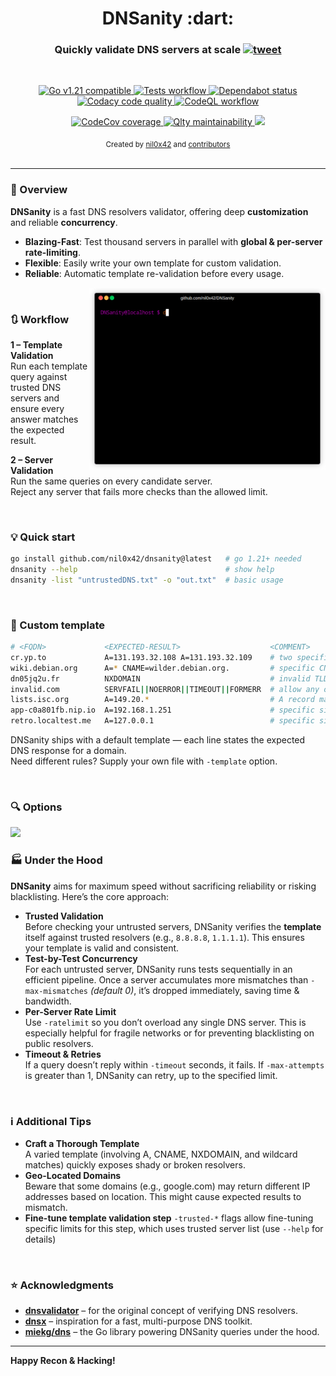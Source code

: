 <h1 align="center">DNSanity :dart:</h1>

<h3 align="center">
    Quickly validate DNS servers at scale
    <a href="https://twitter.com/intent/tweet?text=DNSanity%3A%20validate%20massive%20lists%20of%20DNS%20resolvers%20at%20scale%20%28for%20recon%20%26%20DNS%20bruteforcing%29%20-%20by%20%40nil0x42&url=https://github.com/nil0x42/dnsanity">
      <img src="https://img.shields.io/twitter/url?url=http%3A%2F%2F0" alt="tweet">
    </a>
</h3>
<br>

<p align="center">
  <a href="https://github.com/nil0x42/dnsanity/blob/master/.github/workflows/tests.yml#L18">
    <img src="https://img.shields.io/badge/Go-v1.21+-blue.svg" alt="Go v1.21 compatible">
  </a>
  <a href="https://github.com/nil0x42/dnsanity/actions/workflows/tests.yml?query=branch%3Amaster">
    <img src="https://img.shields.io/github/actions/workflow/status/nil0x42/dnsanity/tests.yml?label=tests&logo=githubactions" alt="Tests workflow">
  </a>
  <a href="https://github.com/nil0x42/dnsanity/network/dependencies?q=ecosystem%3AGo">
    <img src="https://img.shields.io/badge/dependabot-ok-aaf?logo=dependabot&logoColor=aaf" alt="Dependabot status">
  </a>
  <a href="https://app.codacy.com/gh/nil0x42/dnsanity/dashboard">
    <img src="https://img.shields.io/codacy/grade/cebe14d956d7493eb4eee86ed8ae0e53?logo=codacy&logoColor=green" alt="Codacy code quality">
  </a>
  <a href="https://github.com/nil0x42/dnsanity/actions/workflows/codeql.yml?query=branch%3Amaster">
    <img src="https://img.shields.io/github/actions/workflow/status/nil0x42/dnsanity/codeql.yml?label=codeql&color=af8" alt="CodeQL workflow">
  </a>
</p>

<p align="center">
  <a href="https://codecov.io/gh/nil0x42/dnsanity">
    <img src="https://img.shields.io/codecov/c/github/nil0x42/dnsanity?color=orange&label=coverage&logo=codecov" alt="CodeCov coverage">
  </a>
  <a href="https://qlty.sh/gh/nil0x42/projects/dnsanity">
    <img src="https://qlty.sh/badges/5654c96f-f352-4920-b5d1-59dd933171f1/maintainability.svg" alt="Qlty maintainability">
  </a>
  <a href="https://x.com/intent/follow?screen_name=nil0x42" target="_blank">
    <img src="https://img.shields.io/badge/Follow-@nil0x42-a10?logo=x" akt="Follow on X">
  </a>
</p>

<div align="center">
  <sub>
    Created by
    <a href="https://twitter.com/nil0x42">nil0x42</a> and
    <a href="https://github.com/nil0x42/dnsanity/graphs/contributors">contributors</a>
  </sub>
</div>

<br>

* * * * * * * * * * * * * * * * * * * * * * * * * * * * * * * * * * *


### :book: Overview

**DNSanity** is a fast DNS resolvers validator, offering deep **customization**
and reliable **concurrency**.

- **Blazing-Fast**: Test thousand servers in parallel with **global & per-server rate-limiting**.  
- **Flexible**: Easily write your own template for custom validation.  
- **Reliable**: Automatic template re-validation before every usage.  

<a href="https://github.com/nil0x42/dnsanity/releases/latest"><img align="right" src=".github/images/demo.gif" width="75%"/></a>
<br>

### :arrows_clockwise: Workflow

**1 – Template Validation**  
Run each template query against trusted DNS servers and ensure every answer matches the expected result.

**2 – Server Validation**  
Run the same queries on every candidate server.  
Reject any server that fails more checks than the allowed limit.


<br>

### :bulb: Quick start

```bash
go install github.com/nil0x42/dnsanity@latest   # go 1.21+ needed
dnsanity --help                                 # show help
dnsanity -list "untrustedDNS.txt" -o "out.txt"  # basic usage
```

<br>

### :card_index: Custom template

```bash
# <FQDN>             <EXPECTED-RESULT>                    <COMMENT>
cr.yp.to             A=131.193.32.108 A=131.193.32.109    # two specific A records
wiki.debian.org      A=* CNAME=wilder.debian.org.         # specific CNAME with any A record
dn05jq2u.fr          NXDOMAIN                             # invalid TLD: NXDOMAIN
invalid.com          SERVFAIL||NOERROR||TIMEOUT||FORMERR  # allow any of these answers
lists.isc.org        A=149.20.*                           # A record matching pattern
app-c0a801fb.nip.io  A=192.168.1.251                      # specific single A record
retro.localtest.me   A=127.0.0.1                          # specific single A record
```
DNSanity ships with a default template — each line states the expected DNS response for a domain.  
Need different rules? Supply your own file with `-template` option.  


<br>

### :mag: Options

<img src=".github/images/help.png">

### :factory: Under the Hood

**DNSanity** aims for maximum speed without sacrificing reliability
or risking blacklisting. Here’s the core approach:

- **Trusted Validation**  
  Before checking your untrusted servers, DNSanity verifies the **template**
  itself against trusted resolvers (e.g., `8.8.8.8`, `1.1.1.1`).
  This ensures your template is valid and consistent.
- **Test-by-Test Concurrency**  
  For each untrusted server, DNSanity runs tests sequentially in
  an efficient pipeline. Once a server accumulates more mismatches than
  `-max-mismatches` *(default 0)*, it’s dropped immediately,
  saving time & bandwidth.
- **Per-Server Rate Limit**  
  Use `-ratelimit` so you don’t overload any single DNS server.
  This is especially helpful for fragile networks or for preventing
  blacklisting on public resolvers.
- **Timeout & Retries**  
  If a query doesn’t reply within `-timeout` seconds, it fails.
  If `-max-attempts` is greater than 1, DNSanity can retry,
  up to the specified limit.

<br>

### :information_source: Additional Tips

- **Craft a Thorough Template**  
  A varied template (involving A, CNAME, NXDOMAIN, and wildcard matches)
  quickly exposes shady or broken resolvers.
- **Geo-Located Domains**  
  Beware that some domains (e.g., google.com) may return different IP addresses
  based on location. This might cause expected results to mismatch.
- **Fine-tune template validation step**
  `-trusted-*` flags allow fine-tuning specific limits for this step, which
  uses trusted server list (use `--help` for details)

<br>

### :star: Acknowledgments

- **[dnsvalidator](https://github.com/vortexau/dnsvalidator)** – for the original concept of verifying DNS resolvers.  
- **[dnsx](https://github.com/projectdiscovery/dnsx)** – inspiration for a fast, multi-purpose DNS toolkit.  
- **[miekg/dns](https://github.com/miekg/dns)** – the Go library powering DNSanity queries under the hood.

---

**Happy Recon & Hacking!**
